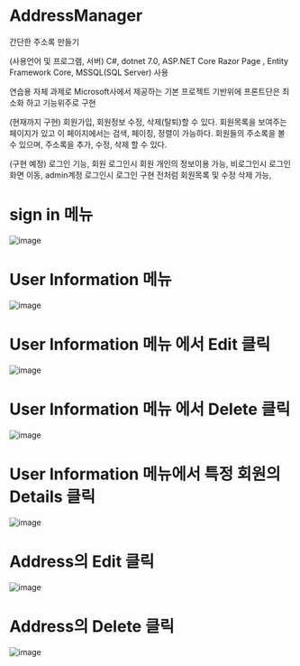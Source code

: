 # AddressManager
간단한 주소록 만들기

(사용언어 및 프로그램, 서버)
C#, dotnet 7.0, ASP.NET Core Razor Page , Entity Framework Core, MSSQL(SQL Server) 사용

연습용 자체 과제로
Microsoft사에서 제공하는 기본 프로젝트 기반위에 프론트단은 최소화 하고 기능위주로 구현

(현재까지 구현)
회원가입, 회원정보 수정, 삭제(탈퇴)할 수 있다. 
회원목록을 보여주는 페이지가 있고 이 페이지에서는 검색, 페이징, 정렬이 가능하다.
회원들의 주소록을 볼 수 있으며, 주소록을 추가, 수정, 삭제 할 수 있다.


(구현 예정)
로그인 기능, 
회원 로그인시 회원 개인의 정보이용 가능, 비로그인시 로그인 화면 이동, 
admin계정 로그인시 로그인 구현 전처럼 회원목록 및 수정 삭제 가능,



# sign in 메뉴

![image](https://user-images.githubusercontent.com/115135514/235618302-6ba70dd3-c245-4d45-bbcb-b02fda86ad89.png)



# User Information 메뉴

![image](https://user-images.githubusercontent.com/115135514/235868706-5323c036-28a7-47d4-96fb-6010639db250.png)


# User Information 메뉴 에서 Edit 클릭

![image](https://user-images.githubusercontent.com/115135514/235839987-5ac6a3d7-1583-41ef-adfe-629c8f80f005.png)


# User Information 메뉴 에서 Delete 클릭

![image](https://user-images.githubusercontent.com/115135514/235839932-cccd1cf7-1238-4b45-904c-80821700b41d.png)



# User Information 메뉴에서 특정 회원의 Details 클릭

![image](https://user-images.githubusercontent.com/115135514/235839729-dd403a29-9df8-4eb7-91dd-c5cff44aeb54.png)



# Address의 Edit 클릭

![image](https://user-images.githubusercontent.com/115135514/235839764-aab58955-5875-4d43-82fa-d61b158c79d8.png)


# Address의 Delete 클릭
![image](https://user-images.githubusercontent.com/115135514/235839813-e3ac70e9-7a0b-406f-95dc-0cfca80e8ba4.png)



